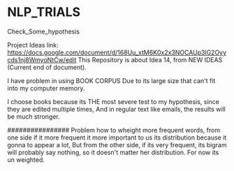 # NLP_TRIALS
Check_Some_hypothesis

Project Ideas link: https://docs.google.com/document/d/168Uu_xtM6K0x2x3NOCAUp3lG2Oyycds1nj8WmyoNtCw/edit
This Repository is about Idea 14, from NEW IDEAS (Current end of document).

I have problem in using BOOK CORPUS Due to its large size that can't fit into my computer memory.

I choose books because its THE most severe test to my hypothesis, since they are edited multiple times,
And in regular text like emails, the results will be much stronger.


################
Problem how to wheight more frequent words,
from one side if it more frequent it more important to us its distribution because it gonna to appear a lot,
But from the other side, if its very frequent,
its bigram will probably say nothing, so it
doesn't matter her distribution.
For now its un weighted.

